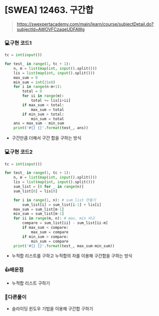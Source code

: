 # [SWEA] 12463. 구간합

> https://swexpertacademy.com/main/learn/course/subjectDetail.do?subjectId=AWOVFCzaqeUDFAWg



### 💻구현 코드1

```python
tc = int(input())

for test_ in range(1, tc + 1):
    n, m = list(map(int, input().split()))
    lis = list(map(int, input().split()))
    max_sum = 0
    min_sum = int(21e8)
    for i in range(n-m+1):
        total = 0
        for ii in range(m):
            total += lis[i+ii]
        if max_sum < total:
            max_sum = total
        if min_sum > total:
            min_sum = total
    ans = max_sum - min_sum
    print('#{} {}'.format(test_, ans))

```

- 구간만큼 더해서 구간 합을 구하는 방식

### 💻구현 코드2

```python
tc = int(input())

for test_ in range(1, tc + 1):
    n, m = list(map(int, input().split()))
    lis = list(map(int, input().split()))
    sum_list = [0 for _ in range(n)]
    sum_list[0] = lis[0]

    for i in range(1, n): # sum_list 만들기
        sum_list[i] = sum_list[i-1] + lis[i]
    max_sum = sum_list[m-1]
    min_sum = sum_list[m-1]
    for ii in range(m, n): # max, min 비교
        compare = sum_list[ii] - sum_list[ii-m]
        if max_sum < compare:
            max_sum = compare
        if min_sum > compare:
            min_sum = compare
    print('#{} {}'.format(test_, max_sum-min_sum))
```

- 누적합 리스트를 구하고 누적합의 차를 이용해 구간합을 구하는 방식



### 👍배운점

- 누적합 리스트 구하기



### 🧐다른풀이

- 슬라이딩 윈도우 기법을 이용해 구간합 구하기